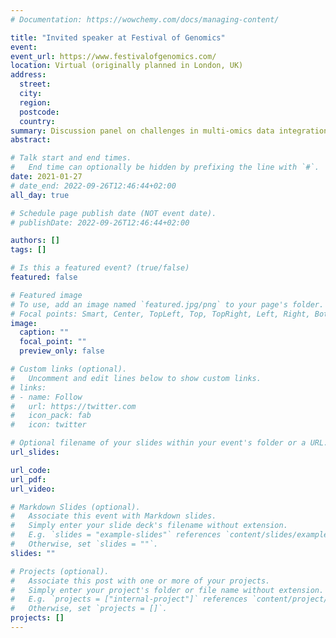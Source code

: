 ```yaml
---
# Documentation: https://wowchemy.com/docs/managing-content/

title: "Invited speaker at Festival of Genomics"
event:
event_url: https://www.festivalofgenomics.com/
location: Virtual (originally planned in London, UK)
address:
  street:
  city:
  region:
  postcode:
  country:
summary: Discussion panel on challenges in multi-omics data integration
abstract:

# Talk start and end times.
#   End time can optionally be hidden by prefixing the line with `#`.
date: 2021-01-27
# date_end: 2022-09-26T12:46:44+02:00
all_day: true

# Schedule page publish date (NOT event date).
# publishDate: 2022-09-26T12:46:44+02:00

authors: []
tags: []

# Is this a featured event? (true/false)
featured: false

# Featured image
# To use, add an image named `featured.jpg/png` to your page's folder. 
# Focal points: Smart, Center, TopLeft, Top, TopRight, Left, Right, BottomLeft, Bottom, BottomRight.
image:
  caption: ""
  focal_point: ""
  preview_only: false

# Custom links (optional).
#   Uncomment and edit lines below to show custom links.
# links:
# - name: Follow
#   url: https://twitter.com
#   icon_pack: fab
#   icon: twitter

# Optional filename of your slides within your event's folder or a URL.
url_slides:

url_code:
url_pdf:
url_video:

# Markdown Slides (optional).
#   Associate this event with Markdown slides.
#   Simply enter your slide deck's filename without extension.
#   E.g. `slides = "example-slides"` references `content/slides/example-slides.md`.
#   Otherwise, set `slides = ""`.
slides: ""

# Projects (optional).
#   Associate this post with one or more of your projects.
#   Simply enter your project's folder or file name without extension.
#   E.g. `projects = ["internal-project"]` references `content/project/deep-learning/index.md`.
#   Otherwise, set `projects = []`.
projects: []
---
```

